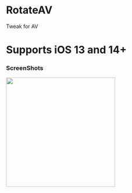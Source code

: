 # RotateAV
Tweak for AV

# Supports iOS 13 and 14+

### ScreenShots


<img src="https://crazy90.com/Crazy/Files/IMG_A0D7CD06B0F3-1.jpeg" width="300"/> 
